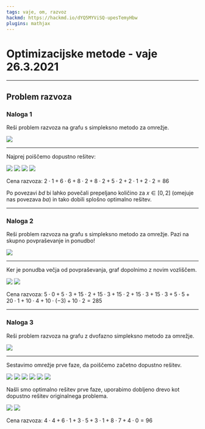 ```yaml
---
tags: vaje, om, razvoz
hackmd: https://hackmd.io/dYQ5MYViSQ-upesTemyHbw
plugins: mathjax
---
```

# Optimizacijske metode - vaje 26.3.2021

---

## Problem razvoza

### Naloga 1

Reši problem razvoza na grafu s simpleksno metodo za omrežje.

![](https://jaanos.github.io/optimizacijske-metode/zapiski/2021/2021-03-26/razvoz1.png)

----

Najprej poiščemo dopustno rešitev:

![](https://jaanos.github.io/optimizacijske-metode/zapiski/2021/2021-03-26/razvoz1a.png)
![](https://jaanos.github.io/optimizacijske-metode/zapiski/2021/2021-03-26/razvoz1b.png)
![](https://jaanos.github.io/optimizacijske-metode/zapiski/2021/2021-03-26/razvoz1c.png)
![](https://jaanos.github.io/optimizacijske-metode/zapiski/2021/2021-03-26/razvoz1d.png)

Cena razvoza: $2 \cdot 1 + 6 \cdot 6 + 8 \cdot 2 + 8 \cdot 2 + 5 \cdot 2 + 2 \cdot 1 + 2 \cdot 2 = 86$

Po povezavi $bd$ bi lahko povečali prepeljano količino za $x \in [0, 2]$ (omejuje nas povezava $ba$) in tako dobili splošno optimalno rešitev.

---

### Naloga 2

Reši problem razvoza na grafu s simpleksno metodo za omrežje. Pazi na skupno povpraševanje in ponudbo!

![](https://jaanos.github.io/optimizacijske-metode/zapiski/2021/2021-03-26/razvoz2.png)

----

Ker je ponudba večja od povpraševanja, graf dopolnimo z novim vozliščem.

![](https://jaanos.github.io/optimizacijske-metode/zapiski/2021/2021-03-26/razvoz2a.png)
![](https://jaanos.github.io/optimizacijske-metode/zapiski/2021/2021-03-26/razvoz2b.png)

Cena razvoza: $5 \cdot 0 + 5 \cdot 3 + 15 \cdot 2 + 15 \cdot 3 + 15 \cdot 2 + 15 \cdot 3 + 15 \cdot 3 + 5 \cdot 5 + 20 \cdot 1 + 10 \cdot 4 + 10 \cdot (-3) + 10 \cdot 2 = 285$

---

### Naloga 3

Reši problem razvoza na grafu z dvofazno simpleksno metodo za omrežje.

![](https://jaanos.github.io/optimizacijske-metode/zapiski/2021/2021-03-26/razvoz3.png)

----

Sestavimo omrežje prve faze, da poiščemo začetno dopustno rešitev.

![](https://jaanos.github.io/optimizacijske-metode/zapiski/2021/2021-03-26/razvoz3a.png)
![](https://jaanos.github.io/optimizacijske-metode/zapiski/2021/2021-03-26/razvoz3b.png)
![](https://jaanos.github.io/optimizacijske-metode/zapiski/2021/2021-03-26/razvoz3c.png)
![](https://jaanos.github.io/optimizacijske-metode/zapiski/2021/2021-03-26/razvoz3d.png)
![](https://jaanos.github.io/optimizacijske-metode/zapiski/2021/2021-03-26/razvoz3e.png)
![](https://jaanos.github.io/optimizacijske-metode/zapiski/2021/2021-03-26/razvoz3f.png)

Našli smo optimalno rešitev prve faze, uporabimo dobljeno drevo kot dopustno rešitev originalnega problema.

![](https://jaanos.github.io/optimizacijske-metode/zapiski/2021/2021-03-26/razvoz3g.png)
![](https://jaanos.github.io/optimizacijske-metode/zapiski/2021/2021-03-26/razvoz3h.png)

Cena razvoza: $4 \cdot 4 + 6 \cdot 1 + 3 \cdot 5 + 3 \cdot 1 + 8 \cdot 7 + 4 \cdot 0 = 96$
